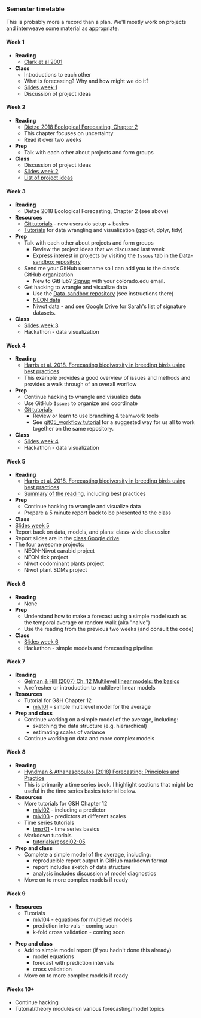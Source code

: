 ### Semester timetable
This is probably more a record than a plan. We'll mostly work on projects and interweave some material as appropriate.

#### Week 1
* **Reading**
  * [Clark et al 2001](https://science.sciencemag.org/content/293/5530/657)
* **Class**
  * Introductions to each other
  * What is forecasting? Why and how might we do it?
  * [Slides week 1](01_slides.pdf)
  * Discussion of project ideas

#### Week 2
* **Reading**
  * [Dietze 2018 Ecological Forecasting, Chapter 2](https://drive.google.com/open?id=1nlbliQzHe-KU8qnpKNOQkDYdOSAM1KTQ)
  * This chapter focuses on uncertainty
  * Read it over two weeks
* **Prep**
  * Talk with each other about projects and form groups
* **Class**
  * Discussion of project ideas
  * [Slides week 2](02_slides.pdf)
  * [List of project ideas](02_project_ideas.md)

#### Week 3
* **Reading**
  * Dietze 2018 Ecological Forecasting, Chapter 2 (see above)
* **Resources**
  * [Git tutorials](tutorials) - new users do setup + basics
  * [Tutorials](tutorials) for data wrangling and visualization (ggplot, dplyr, tidy)
* **Prep**
  * Talk with each other about projects and form groups
    * Review the project ideas that we discussed last week
    * Express interest in projects by visiting the `Issues` tab in the [Data-sandbox repository](https://github.com/EBIO6100Spring2020/Data-sandbox)
  * Send me your GitHub username so I can add you to the class's GitHub organization
    * New to GitHub? [Signup](https://github.com/) with your colorado.edu email.
  * Get hacking to wrangle and visualize data
    * Use the [Data-sandbox repository](https://github.com/EBIO6100Spring2020/Data-sandbox) (see instructions there)
    * [NEON data](https://www.neonscience.org/)
    * [Niwot data](https://nwt.lternet.edu/data-catalog) - and see [Google Drive](https://drive.google.com/drive/folders/1Todaiop6BTS8-CipZFkF9vwBUECzHxKn) for Sarah's list of signature datasets.
* **Class**
  * [Slides week 3](03_slides.pdf)
  * Hackathon - data visualization

#### Week 4
* **Reading**
  * [Harris et al. 2018. Forecasting biodiversity in breeding birds using best practices](https://peerj.com/articles/4278/)
  * This example provides a good overview of issues and methods and provides a walk through of an overall worflow
* **Prep**
  * Continue hacking to wrangle and visualize data
  * Use GitHub `Issues` to organize and coordinate
  * [Git tutorials](tutorials)
    * Review or learn to use branching & teamwork tools
    * See [git05_workflow tutorial](tutorials/git05_workflow.md) for a suggested way for us all to work together on the same repository.
* **Class**
  * [Slides week 4](04_slides.pdf)
  * Hackathon - data visualization

#### Week 5
* **Reading**
  * [Harris et al. 2018. Forecasting biodiversity in breeding birds using best practices](https://peerj.com/articles/4278/)
  * [Summary of the reading](05_Harris_etal_2018_best_practices.md), including best practices
* **Prep**
  * Continue hacking to wrangle and visualize data
  * Prepare a 5 minute report back to be presented to the class
* **Class**
* [Slides week 5](05_slides.pdf)
* Report back on data, models, and plans: class-wide discussion
* Report slides are in the [class Google drive](https://drive.google.com/drive/folders/1xX27yW_LSYoDMCYtr6SOfRI4SizLzyIp)
* The four awesome projects:
  * NEON-Niwot carabid project
  * NEON tick project
  * Niwot codominant plants project
  * Niwot plant SDMs project

#### Week 6
* **Reading**
  * None
* **Prep**
  * Understand how to make a forecast using a simple model such as the temporal average or random walk (aka "naive")
  * Use the reading from the previous two weeks (and consult the code)
* **Class**
  * [Slides week 6](06_slides.pdf)
  * Hackathon - simple models and forecasting pipeline

#### Week 7
* **Reading**
  * [Gelman & Hill (2007) Ch. 12 Multilevel linear models: the basics](https://drive.google.com/open?id=1KCTymYZ1HLE57iilvjUXKLc-safRL6rd)
  * A refresher or introduction to multilevel linear models
* **Resources**
  * Tutorial for G&H Chapter 12
    * [mlvl01](tutorials/mlvl01_multilevel_models_1.md) - simple multilevel model for the average
* **Prep and class**
  * Continue working on a simple model of the average, including:
    * sketching the data structure (e.g. hierarchical)
    * estimating scales of variance
  * Continue working on data and more complex models

#### Week 8
* **Reading**
  * [Hyndman & Athanasopoulos (2018) Forecasting: Principles and Practice](https://otexts.com/fpp2/)
  * This is primarily a time series book. I highlight sections that might be useful in the time series basics tutorial below.
* **Resources**
  * More tutorials for G&H Chapter 12
    * [mlvl02](tutorials/mlvl02_multilevel_models_2.md) - including a predictor
    * [mlvl03](tutorials/mlvl03_multilevel_models_3.md) - predictors at different scales
  * Time series tutorials
    * [tmsr01](tutorials/tmsr01_time_series_basics.md) - time series basics
  * Markdown tutorials
    * [tutorials/repsci02-05](tutorials)
* **Prep and class**
  * Complete a simple model of the average, including:
    * reproducible report output in GitHub markdown format
    * report includes sketch of data structure
    * analysis includes discussion of model diagnostics
  * Move on to more complex models if ready

#### Week 9
* **Resources**
  * Tutorials
    * [mlvl04](tutorials/mlvl04_multilevel_equations.pdf) - equations for multilevel models
    * prediction intervals - coming soon
    * k-fold cross validation - coming soon
<!--    * [fcst01](tutorials/fcst01_prediction_intervals) - prediction intervals
    * [fcst02](tutorials/fcst02_k-fold_CV) - k-fold cross validation
-->
* **Prep and class**
  * Add to simple model report (if you hadn't done this already)
    * model equations
    * forecast with prediction intervals
    * cross validation
  * Move on to more complex models if ready


#### Weeks 10+
* Continue hacking
* Tutorial/theory modules on various forecasting/model topics
